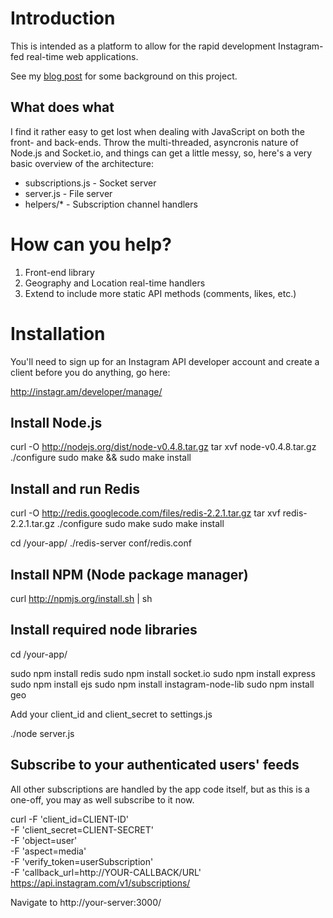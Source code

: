 # Introduction

This is intended as a platform to allow for the rapid development Instagram-fed real-time web applications. 

See my <a href="http://madebymany.com/blog/a-picture-is-worth-140-characters">blog post</a> for some background on this project.

## What does what

I find it rather easy to get lost when dealing with JavaScript on both the front- and back-ends. Throw the multi-threaded, asyncronis nature of Node.js and Socket.io, and things can get a little messy, so, here's a very basic overview of the architecture:

- subscriptions.js - Socket server
- server.js - File server
- helpers/* - Subscription channel handlers

# How can you help?

1. Front-end library
2. Geography and Location real-time handlers
3. Extend to include more static API methods (comments, likes, etc.)

# Installation

You'll need to sign up for an Instagram API developer account and create a client before you do anything, go here:

http://instagr.am/developer/manage/

## Install Node.js 

curl -O http://nodejs.org/dist/node-v0.4.8.tar.gz
tar xvf node-v0.4.8.tar.gz
./configure
sudo make && sudo make install

## Install and run Redis

curl -O http://redis.googlecode.com/files/redis-2.2.1.tar.gz
tar xvf redis-2.2.1.tar.gz
./configure
sudo make
sudo make install

cd /your-app/
./redis-server conf/redis.conf

## Install NPM (Node package manager)

curl http://npmjs.org/install.sh | sh

## Install required node libraries

cd /your-app/

sudo npm install redis
sudo npm install socket.io 
sudo npm install express
sudo npm install ejs
sudo npm install instagram-node-lib
sudo npm install geo

Add your client_id and client_secret to settings.js

./node server.js

## Subscribe to your authenticated users' feeds

All other subscriptions are handled by the app code itself, but as this is a one-off, you may as well subscribe to it now.

curl -F 'client_id=CLIENT-ID' \
     -F 'client_secret=CLIENT-SECRET' \
     -F 'object=user' \
     -F 'aspect=media' \
     -F 'verify_token=userSubscription' \
     -F 'callback_url=http://YOUR-CALLBACK/URL' \
     https://api.instagram.com/v1/subscriptions/

Navigate to http://your-server:3000/
